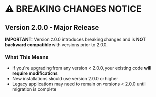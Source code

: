 # ⚠️ BREAKING CHANGES NOTICE

## Version 2.0.0 - Major Release

**IMPORTANT:** Version 2.0.0 introduces breaking changes and is **NOT backward compatible** with versions prior to 2.0.0.

### What This Means
- If you're upgrading from any version < 2.0.0, your existing code **will require modifications**
- New installations should use version 2.0.0 or higher
- Legacy applications may need to remain on versions < 2.0.0 until migration is complete